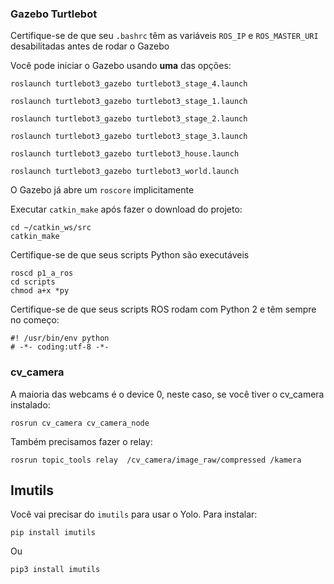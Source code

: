 
### Gazebo Turtlebot

Certifique-se de que seu `.bashrc` têm as variáveis `ROS_IP` e `ROS_MASTER_URI` desabilitadas antes de rodar o Gazebo


Você pode iniciar o Gazebo usando **uma** das opções:

    roslaunch turtlebot3_gazebo turtlebot3_stage_4.launch

    roslaunch turtlebot3_gazebo turtlebot3_stage_1.launch

    roslaunch turtlebot3_gazebo turtlebot3_stage_2.launch

    roslaunch turtlebot3_gazebo turtlebot3_stage_3.launch

    roslaunch turtlebot3_gazebo turtlebot3_house.launch

    roslaunch turtlebot3_gazebo turtlebot3_world.launch

O Gazebo já abre um `roscore` implicitamente


Executar `catkin_make` após fazer o download do projeto: 

    cd ~/catkin_ws/src
    catkin_make


Certifique-se de que seus scripts Python são executáveis

    roscd p1_a_ros
    cd scripts
    chmod a+x *py


Certifique-se de que seus scripts ROS rodam com Python 2 e têm sempre no começo:

    #! /usr/bin/env python
    # -*- coding:utf-8 -*-

### cv_camera

A maioria das webcams é o device 0, neste caso, se você tiver o cv_camera instalado:

    rosrun cv_camera cv_camera_node

Também precisamos fazer o relay:

    rosrun topic_tools relay  /cv_camera/image_raw/compressed /kamera


## Imutils

Você vai precisar do `imutils` para usar o Yolo. Para instalar:

    pip install imutils

Ou

    pip3 install imutils

